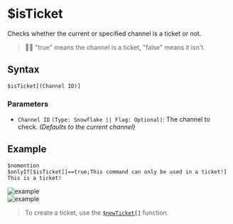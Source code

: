 # $isTicket
Checks whether the current or specified channel is a ticket or not.

> 🧙‍♂️ "true" means the channel is a ticket, "false" means it isn't.

## Syntax
```
$isTicket[(Channel ID)]
```

### Parameters
- `Channel ID` `(Type: Snowflake || Flag: Optional)`: The channel to check. _(Defaults to the current channel)_

## Example
```
$nomention
$onlyIf[$isTicket[]==true;This command can only be used in a ticket!]
This is a ticket!
```
![example](https://user-images.githubusercontent.com/113303649/212466758-7a11f906-f356-438d-8f64-0977c28b5a3c.png)\
![example](https://user-images.githubusercontent.com/113303649/212466712-3e8d1768-af20-4ea3-9402-8668ae8d9ccc.png)

> To create a ticket, use the [`$newTicket[]`](./newTicket.md) function.


